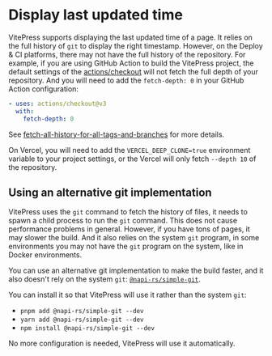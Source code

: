 # Display last updated time

VitePress supports displaying the last updated time of a page. It relies on the full history of `git` to display the right timestamp. However, on the Deploy & CI platforms, there may not have the full history of the repository.
For example, if you are using GitHub Action to build the VitePress project, the default settings of the [actions/checkout](https://github.com/actions/checkout) will not fetch the full depth of your repository. And you will need to add the `fetch-depth: 0` in your GitHub Action configuration:

```yml
- uses: actions/checkout@v3
  with:
    fetch-depth: 0
```

See [fetch-all-history-for-all-tags-and-branches](https://github.com/actions/checkout#fetch-all-history-for-all-tags-and-branches) for more details.

On Vercel, you will need to add the `VERCEL_DEEP_CLONE=true` environment variable to your project settings, or the Vercel will only fetch `--depth 10` of the repository.

## Using an alternative git implementation
VitePress uses the `git` command to fetch the history of files, it needs to spawn a child process to run the `git` command. This does not cause performance problems in general. However, if you have tons of pages, it may slower the build. And it also relies on the system `git` program, in some environments you may not have the `git` program on the system, like in Docker environments.

You can use an alternative git implementation to make the build faster, and it also doesn't rely on the system `git`:
[`@napi-rs/simple-git`](https://npmjs.com/package/@napi-rs/simple-git).

You can install it so that VitePress will use it rather than the system `git`:

- `pnpm add @napi-rs/simple-git --dev`
- `yarn add @napi-rs/simple-git --dev`
- `npm install @napi-rs/simple-git --dev`

No more configuration is needed, VitePress will use it automatically.